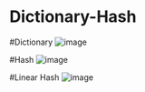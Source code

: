 # Dictionary-Hash


#Dictionary
![image](https://user-images.githubusercontent.com/73982568/230358030-4ba79494-c999-4785-b311-7b08ee76a39c.png)



#Hash
![image](https://user-images.githubusercontent.com/73982568/230358380-d115617b-18d9-4a23-9499-94d834fa3666.png)



#Linear Hash
![image](https://user-images.githubusercontent.com/73982568/230358121-00f21921-1f29-4f9d-8c90-ad1d097ba134.png)
